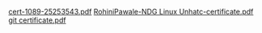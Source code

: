 [cert-1089-25253543.pdf](https://github.com/rohinipawale/M1_Rohini_2022/files/8260577/cert-1089-25253543.pdf)
[RohiniPawale-NDG Linux Unhatc-certificate.pdf](https://github.com/rohinipawale/M1_Rohini_2022/files/8260618/RohiniPawale-NDG.Linux.Unhatc-certificate.pdf)
[git certificate.pdf](https://github.com/rohinipawale/M1_Rohini_2022/files/8309264/git.certificate.pdf)
